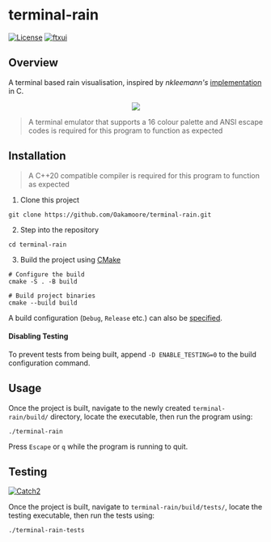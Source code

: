 # terminal-rain

[![License](https://img.shields.io/badge/License-MIT-green)](https://github.com/Oakamoore/terminal-rain/blob/main/LICENSE) [![ftxui](https://img.shields.io/badge/FTXUI-5.0.0-orange)](https://github.com/ArthurSonzogni/FTXUI)

## Overview 

A terminal based rain visualisation, inspired by *nkleemann's* [implementation](https://github.com/nkleemann/ascii-rain) in C. 

<p align="center">
	<img src="https://github.com/user-attachments/assets/ff29d010-3487-4202-8ebf-b144b468fe8b">
</p>

> A terminal emulator that supports a 16 colour palette and ANSI escape codes is required for this program to function as expected

## Installation

> A C++20 compatible compiler is required for this program to function as expected

1. Clone this project

```shell
git clone https://github.com/Oakamoore/terminal-rain.git
```

2. Step into the repository

```shell
cd terminal-rain
```

3. Build the project using [CMake](https://cmake.org/)

```shell
# Configure the build
cmake -S . -B build

# Build project binaries 
cmake --build build
```

A build configuration (`Debug`, `Release` etc.) can also be [specified](https://gist.github.com/Oakamoore/685838c1b4a4c64a008f5461ac9323b5).

#### Disabling Testing

To prevent tests from being built, append `-D ENABLE_TESTING=0` to the build configuration command.

## Usage 

Once the project is built, navigate to the newly created `terminal-rain/build/` directory, locate the executable, then run the program using:

```shell
./terminal-rain
```

Press `Escape` or `q` while the program is running to quit.

## Testing

[![Catch2](https://img.shields.io/badge/Catch2-3.6.0-orange)](https://github.com/catchorg/Catch2/tree/devel)

Once the project is built, navigate to `terminal-rain/build/tests/`, locate the testing executable, then run the tests using:

```shell
./terminal-rain-tests
```